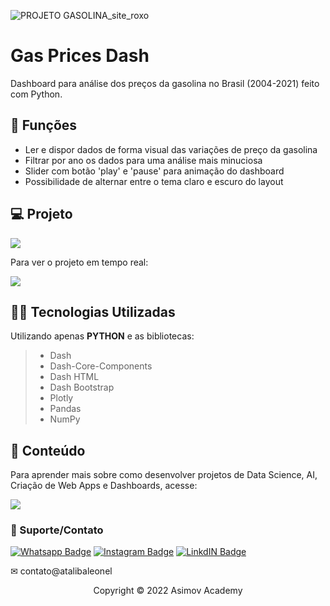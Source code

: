 ![PROJETO GASOLINA_site_roxo](https://user-images.githubusercontent.com/63136680/171275141-a3557f39-7007-4f21-8576-bb3f74a95633.jpg)


# Gas Prices Dash

Dashboard para análise dos preços da gasolina no Brasil (2004-2021) feito com Python.

## 🔧 Funções

- Ler e dispor dados de forma visual das variações de preço da gasolina
- Filtrar por ano os dados para uma análise mais minuciosa
- Slider com botão 'play' e 'pause' para animação do dashboard
- Possibilidade de alternar entre o tema claro e escuro do layout


## 💻 Projeto ##

<a href = "https://www.atalibaleonel.com.br/"><img src="https://img.shields.io/badge/ASIMOV-Aulas%20do%20projeto-lightgrey" target="_blank"></a> 

Para ver o projeto em tempo real:

<a href = "https://projet-price-brazil24.onrender.com"><img src="https://img.shields.io/badge/ASIMOV-Projeto%20em%20tempo%20real-lightgrey" target="_blank"></a> 

## 👨‍💻 Tecnologias Utilizadas

Utilizando apenas **PYTHON** e as bibliotecas:
> - Dash
> - Dash-Core-Components
> - Dash HTML
> - Dash Bootstrap
> - Plotly
> - Pandas
> - NumPy


## 📜 Conteúdo
Para aprender mais sobre como desenvolver projetos de Data Science, AI, Criação de Web Apps e Dashboards, acesse:

<a href = "https://www.atalibaleonel.com.br"><img src="https://img.shields.io/badge/ASIMOV-Saiba%20Mais-lightgrey" target="_blank"></a> 

### 🤝 Suporte/Contato


[![Whatsapp Badge](https://img.shields.io/badge/WhatsApp-25D366?style=for-the-badge&logo=whatsapp&logoColor=white)](https://wa.me/351962361299)
[![Instagram Badge](https://img.shields.io/badge/Instagram-E4405F?style=for-the-badge&logo=instagram&logoColor=white)](https://www.instagram.com/atalibaleonel/)
[![LinkdIN Badge](https://img.shields.io/badge/Discord-7289DA?style=for-the-badge&logo=discord&logoColor=white)](https://discord.gg/W2Nc7b4v47)

✉ contato@atalibaleonel




<p align="center">Copyright © 2022 Asimov Academy</p>
